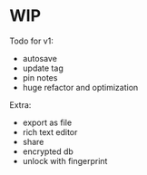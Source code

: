 # WIP

Todo for v1:

- autosave
- update tag
- pin notes
- huge refactor and optimization

Extra:

- export as file
- rich text editor
- share
- encrypted db
- unlock with fingerprint